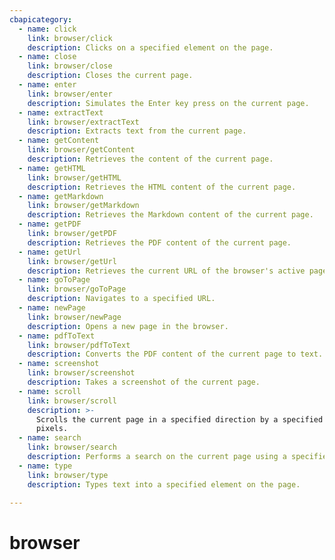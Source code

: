 ```yaml
---
cbapicategory:
  - name: click
    link: browser/click
    description: Clicks on a specified element on the page.
  - name: close
    link: browser/close
    description: Closes the current page.
  - name: enter
    link: browser/enter
    description: Simulates the Enter key press on the current page.
  - name: extractText
    link: browser/extractText
    description: Extracts text from the current page.
  - name: getContent
    link: browser/getContent
    description: Retrieves the content of the current page.
  - name: getHTML
    link: browser/getHTML
    description: Retrieves the HTML content of the current page.
  - name: getMarkdown
    link: browser/getMarkdown
    description: Retrieves the Markdown content of the current page.
  - name: getPDF
    link: browser/getPDF
    description: Retrieves the PDF content of the current page.
  - name: getUrl
    link: browser/getUrl
    description: Retrieves the current URL of the browser's active page.
  - name: goToPage
    link: browser/goToPage
    description: Navigates to a specified URL.
  - name: newPage
    link: browser/newPage
    description: Opens a new page in the browser.
  - name: pdfToText
    link: browser/pdfToText
    description: Converts the PDF content of the current page to text.
  - name: screenshot
    link: browser/screenshot
    description: Takes a screenshot of the current page.
  - name: scroll
    link: browser/scroll
    description: >-
      Scrolls the current page in a specified direction by a specified number of
      pixels.
  - name: search
    link: browser/search
    description: Performs a search on the current page using a specified query.
  - name: type
    link: browser/type
    description: Types text into a specified element on the page.

---
```

# browser
<CBAPICategory />
